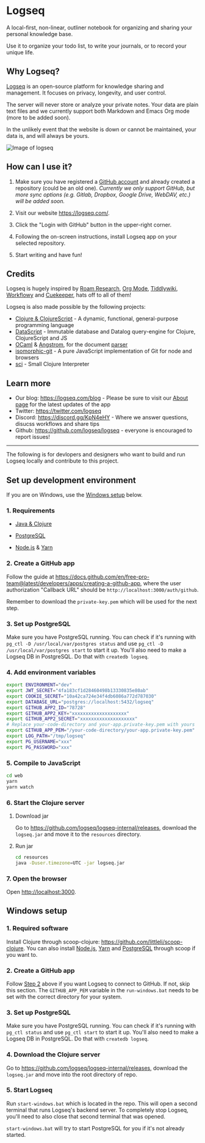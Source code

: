 # Logseq

A local-first, non-linear, outliner notebook for organizing and sharing your personal knowledge base.

Use it to organize your todo list, to write your journals, or to record your unique life.

## Why Logseq?

[Logseq](https://logseq.com) is an open-source platform for knowledge sharing and management. It focuses on privacy, longevity, and user control.

The server will never store or analyze your private notes. Your data are plain text files and we currently support both Markdown and Emacs Org mode (more to be added soon).

In the unlikely event that the website is down or cannot be maintained, your data is, and will always be yours.

![Image of logseq](https://cdn.logseq.com/%2F8b9a461d-437e-4ca5-a2da-18b51077b5142020_07_25_Screenshot%202020-07-25%2013-29-49%20%2B0800.png?Expires=4749255017&Signature=Qbx6jkgAytqm6nLxVXQQW1igfcf~umV1OcG6jXUt09TOVhgXyA2Z5jHJ3AGJASNcphs31pZf4CjFQ5mRCyVKw6N8wb8Nn-MxuTJl0iI8o-jLIAIs9q1v-2cusCvuFfXH7bq6ir8Lpf0KYAprzuZ00FENin3dn6RBW35ENQwUioEr5Ghl7YOCr8bKew3jPV~OyL67MttT3wJig1j3IC8lxDDT8Ov5IMG2GWcHERSy00F3mp3tJtzGE17-OUILdeuTFz6d-NDFAmzB8BebiurYz0Bxa4tkcdLUpD5ToFHU08jKzZExoEUY8tvaZ1-t7djmo3d~BAXDtlEhC2L1YC2aVQ__&Key-Pair-Id=APKAJE5CCD6X7MP6PTEA)

## How can I use it?

1. Make sure you have registered a [GitHub account](https://github.com/join) and already created a repository (could be an old one). _Currently we only support GitHub, but more sync  options (e.g. Gitlab, Dropbox, Google Drive, WebDAV, etc.) will be added soon._

2. Visit our website <https://logseq.com/>.

3. Click the "Login with GitHub" button in the upper-right corner.

4. Following the on-screen instructions, install Logseq app on your selected repository.

5. Start writing and have fun!

## Credits

Logseq is hugely inspired by [Roam Research](https://roamresearch.com/), [Org Mode](https://orgmode.org/), [Tiddlywiki](https://tiddlywiki.com/), [Workflowy](https://workflowy.com/) and [Cuekeeper](https://github.com/talex5/cuekeeper), hats off to all of them!

Logseq is also made possible by the following projects:

- [Clojure & ClojureScript](https://clojure.org/) - A dynamic, functional, general-purpose programming language
- [DataScript](https://github.com/tonsky/datascript) - Immutable database and Datalog query-engine for Clojure, ClojureScript and JS
- [OCaml](https://ocaml.org/) & [Angstrom](https://github.com/inhabitedtype/angstrom), for the document [parser](https://github.com/mldoc/mldoc)
- [isomorphic-git](https://isomorphic-git.org/) - A pure JavaScript implementation of Git for node and browsers
- [sci](https://github.com/borkdude/sci) - Small Clojure Interpreter

## Learn more

- Our blog: https://logseq.com/blog - Please be sure to visit our [About page](https://logseq.com/blog/about) for the latest updates of the app
- Twitter: https://twitter.com/logseq
- Discord: https://discord.gg/KpN4eHY - Where we answer questions, disucss workflows and share tips
- Github: https://github.com/logseq/logseq - everyone is encouraged to report issues!

- - - -

The following is for devlopers and designers who want to build and run Logseq locally and contribute to this project.

## Set up development environment

If you are on Windows, use the [Windows setup](#windows-setup) below.

### 1. Requirements

- [Java & Clojure](https://clojure.org/guides/getting_started)

- [PostgreSQL](https://www.postgresql.org/download/)

- [Node.js](https://nodejs.org/en/download/) & [Yarn](https://classic.yarnpkg.com/en/docs/install/)

### 2. Create a GitHub app

Follow the guide at <https://docs.github.com/en/free-pro-team@latest/developers/apps/creating-a-github-app>, where the user authorization "Callback URL" should be `http://localhost:3000/auth/github`.

Remember to download the `private-key.pem` which will be used for the next step.

### 3. Set up PostgreSQL

Make sure you have PostgreSQL running. You can check if it's running with `pg_ctl -D /usr/local/var/postgres status` and use `pg_ctl -D /usr/local/var/postgres start` to start it up. You'll also need to make a Logseq DB in PostgreSQL. Do that with `createdb logseq`.

### 4. Add environment variables

``` bash
export ENVIRONMENT="dev"
export JWT_SECRET="4fa183cf1d28460498b13330835e80ab"
export COOKIE_SECRET="10a42ca724e34f4db6086a772d787030"
export DATABASE_URL="postgres://localhost:5432/logseq"
export GITHUB_APP2_ID="78728"
export GITHUB_APP2_KEY="xxxxxxxxxxxxxxxxxxxx"
export GITHUB_APP2_SECRET="xxxxxxxxxxxxxxxxxxxx"
# Replace your-code-directory and your-app.private-key.pem with yours
export GITHUB_APP_PEM="/your-code-directory/your-app.private-key.pem"
export LOG_PATH="/tmp/logseq"
export PG_USERNAME="xxx"
export PG_PASSWORD="xxx"
```

### 5. Compile to JavaScript

``` bash
cd web
yarn
yarn watch
```

### 6. Start the Clojure server

1.  Download jar

    Go to <https://github.com/logseq/logseq-internal/releases>, download the `logseq.jar` and move it to the `resources` directory.

2.  Run jar

    ``` bash
    cd resources
    java -Duser.timezone=UTC -jar logseq.jar
    ```

### 7. Open the browser

Open <http://localhost:3000>.

## Windows setup

### 1. Required software

Install Clojure through scoop-clojure: <https://github.com/littleli/scoop-clojure>. You can also install [Node.js](https://nodejs.org/en/), [Yarn](https://yarnpkg.com/) and [PostgreSQL](https://www.postgresql.org/download/) through scoop if you want to.

### 2. Create a GitHub app

Follow [Step 2](#2-create-a-github-app) above if you want Logseq to connect to GitHub. If not, skip this section. The `GITHUB_APP_PEM` variable in the `run-windows.bat` needs to be set with the correct directory for your system.

### 3. Set up PostgreSQL

Make sure you have PostgreSQL running. You can check if it's running with `pg_ctl status` and use `pg_ctl start` to start it up. You'll also need to make a Logseq DB in PostgreSQL. Do that with `createdb logseq`.

### 4. Download the Clojure server

Go to <https://github.com/logseq/logseq-internal/releases>, download the `logseq.jar` and move into the root directory of repo.

### 5. Start Logseq

Run `start-windows.bat` which is located in the repo. This will open a second terminal that runs Logseq's backend server. To completely stop Logseq, you'll need to also close that second terminal that was opened.

`start-windows.bat` will try to start PostgreSQL for you if it's not already started.
